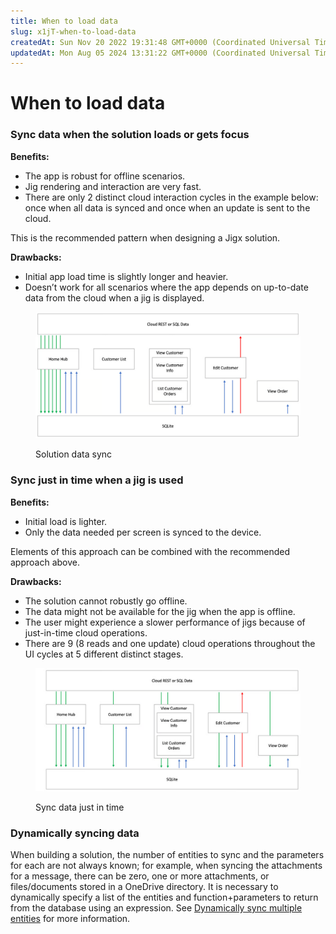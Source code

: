 ```yaml
---
title: When to load data
slug: x1jT-when-to-load-data
createdAt: Sun Nov 20 2022 19:31:48 GMT+0000 (Coordinated Universal Time)
updatedAt: Mon Aug 05 2024 13:31:22 GMT+0000 (Coordinated Universal Time)
---
```


# When to load data

### Sync data when the solution loads or gets focus

**Benefits:**

* The app is robust for offline scenarios.
* Jig rendering and interaction are very fast.
* There are only 2 distinct cloud interaction cycles in the example below: once when all data is synced and once when an update is sent to the cloud.

This is the recommended pattern when designing a Jigx solution.

**Drawbacks:**

* Initial app load time is slightly longer and heavier.
* Doesn’t work for all scenarios where the app depends on up-to-date data from the cloud when a jig is displayed.

<figure><img src="../../.gitbook/assets/data-solutionSync.png" alt="Solution data sync"><figcaption><p>Solution data sync</p></figcaption></figure>

### Sync just in time when a jig is used

**Benefits:**

* Initial load is lighter.
* Only the data needed per screen is synced to the device.

Elements of this approach can be combined with the recommended approach above.

**Drawbacks:**

* The solution cannot robustly go offline.
* The data might not be available for the jig when the app is offline.
* The user might experience a slower performance of jigs because of just-in-time cloud operations.
* There are 9 (8 reads and one update) cloud operations throughout the UI cycles at 5 different distinct stages.

<figure><img src="../../.gitbook/assets/data-solutionJigSync.png" alt="Sync data just in time"><figcaption><p>Sync data just in time</p></figcaption></figure>

### Dynamically syncing data

When building a solution, the number of entities to sync and the parameters for each are not always known; for example, when syncing the attachments for a message, there can be zero, one or more attachments, or files/documents stored in a OneDrive directory. It is necessary to dynamically specify a list of the entities and function+parameters to return from the database using an expression. See [Dynamically sync multiple entities](https://docs.jigx.com/examples/sync-entities#6vfAn) for more information.
